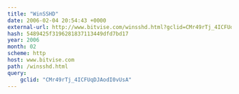 ```yaml
---
title: "WinSSHD"
date: 2006-02-04 20:54:43 +0000
external-url: http://www.bitvise.com/winsshd.html?gclid=CMr49rTj_4ICFUqDJAodI0vUsA
hash: 5489425f3196281837113449dfd7bd17
year: 2006
month: 02
scheme: http
host: www.bitvise.com
path: /winsshd.html
query:
    gclid: "CMr49rTj_4ICFUqDJAodI0vUsA"
---
```




